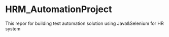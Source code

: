 # HRM_AutomationProject
This repor for building  test automation solution using Java&amp;Selenium for HR system
